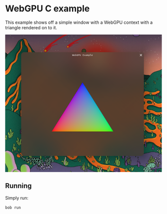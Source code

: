 # WebGPU C example

This example shows off a simple window with a WebGPU context with a triangle rendered on to it.

![Screenshot of the window](screenshot.png)

## Running

Simply run:

```console
bob run
```
